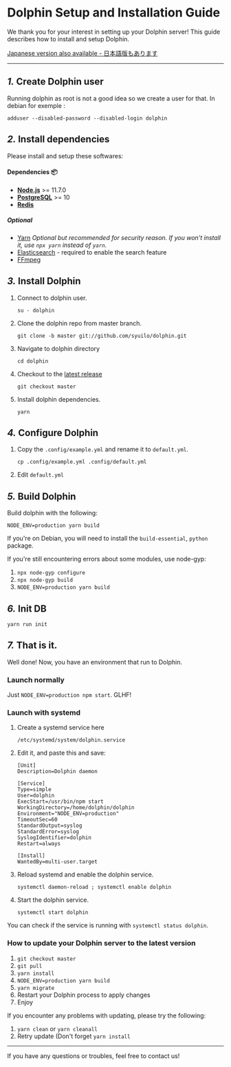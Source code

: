 Dolphin Setup and Installation Guide
================================================================

We thank you for your interest in setting up your Dolphin server!
This guide describes how to install and setup Dolphin.

[Japanese version also available - 日本語版もあります](./setup.ja.md)

----------------------------------------------------------------

*1.* Create Dolphin user
----------------------------------------------------------------
Running dolphin as root is not a good idea so we create a user for that.
In debian for exemple :

```
adduser --disabled-password --disabled-login dolphin
```

*2.* Install dependencies
----------------------------------------------------------------
Please install and setup these softwares:

#### Dependencies :package:
* **[Node.js](https://nodejs.org/en/)** >= 11.7.0
* **[PostgreSQL](https://www.postgresql.org/)** >= 10
* **[Redis](https://redis.io/)**

##### Optional
* [Yarn](https://yarnpkg.com/) *Optional but recommended for security reason. If you won't install it, use `npx yarn` instead of `yarn`.*
* [Elasticsearch](https://www.elastic.co/) - required to enable the search feature
* [FFmpeg](https://www.ffmpeg.org/)

*3.* Install Dolphin
----------------------------------------------------------------
1. Connect to dolphin user.

	`su - dolphin`

2. Clone the dolphin repo from master branch.

	`git clone -b master git://github.com/syuilo/dolphin.git`

3. Navigate to dolphin directory

	`cd dolphin`

4. Checkout to the [latest release](https://github.com/syuilo/dolphin/releases/latest)

	`git checkout master`

5. Install dolphin dependencies.

	`yarn`

*4.* Configure Dolphin
----------------------------------------------------------------
1. Copy the `.config/example.yml` and rename it to `default.yml`.

	`cp .config/example.yml .config/default.yml`

2. Edit `default.yml`

*5.* Build Dolphin
----------------------------------------------------------------

Build dolphin with the following:

`NODE_ENV=production yarn build`

If you're on Debian, you will need to install the `build-essential`, `python` package.

If you're still encountering errors about some modules, use node-gyp:

1. `npx node-gyp configure`
2. `npx node-gyp build`
3. `NODE_ENV=production yarn build`

*6.* Init DB
----------------------------------------------------------------
``` shell
yarn run init
```

*7.* That is it.
----------------------------------------------------------------
Well done! Now, you have an environment that run to Dolphin.

### Launch normally
Just `NODE_ENV=production npm start`. GLHF!

### Launch with systemd

1. Create a systemd service here

	`/etc/systemd/system/dolphin.service`

2. Edit it, and paste this and save:

	```
	[Unit]
	Description=Dolphin daemon

	[Service]
	Type=simple
	User=dolphin
	ExecStart=/usr/bin/npm start
	WorkingDirectory=/home/dolphin/dolphin
	Environment="NODE_ENV=production"
	TimeoutSec=60
	StandardOutput=syslog
	StandardError=syslog
	SyslogIdentifier=dolphin
	Restart=always

	[Install]
	WantedBy=multi-user.target
	```

3. Reload systemd and enable the dolphin service.

	`systemctl daemon-reload ; systemctl enable dolphin`

4. Start the dolphin service.

	`systemctl start dolphin`

You can check if the service is running with `systemctl status dolphin`.

### How to update your Dolphin server to the latest version
1. `git checkout master`
2. `git pull`
3. `yarn install`
4. `NODE_ENV=production yarn build`
5. `yarn migrate`
6. Restart your Dolphin process to apply changes
7. Enjoy

If you encounter any problems with updating, please try the following:
1. `yarn clean` or `yarn cleanall`
2. Retry update (Don't forget `yarn install`

----------------------------------------------------------------

If you have any questions or troubles, feel free to contact us!
